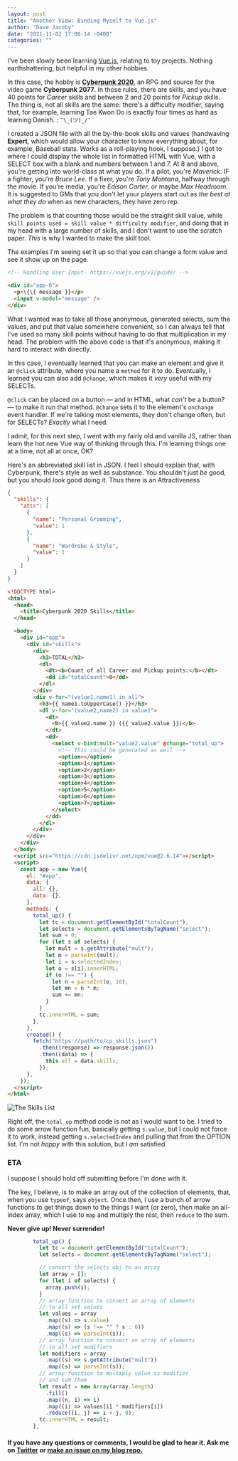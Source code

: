 ```yaml
---
layout: post
title: "Another View: Binding Myself to Vue.js"
author: "Dave Jacoby"
date: "2021-11-02 17:00:14 -0400"
categories: ""
---
```


I've been slowly been learning [Vue.js](https://vuejs.org/), relating to toy projects. Nothing earthshattering, but helpful in my other hobbies.

In this case, the hobby is **[Cyberpunk 2020](https://rtalsoriangames.com/cyberpunk/)**, an RPG and source for the video game **Cyberpunk 2077**. In those rules, there are skills, and you have 40 points for _Career_ skills and between 2 and 20 points for _Pickup_ skills. The thing is, not all skills are the same: there's a difficulty modifier, saying that, for example, learning Tae Kwon Do is exactly four times as hard as learning Danish. : `¯\_(ツ)_/¯`

I created a JSON file with all the by-the-book skills and values (handwaving **Expert**, which would allow your character to know everything about, for example, Baseball stats. Works as a roll-playing hook, I suppose.) I got to where I could display the whole list in formatted HTML with Vue, with a SELECT box with a blank and numbers between 1 and 7. At 8 and above, you're getting into world-class at what you do. If a pilot, you're _Maverick_. IF a fighter, you're _Bruce Lee_. If a fixer, you're _Tony Montana_, halfway through the movie. If you're media, you're _Edison Carter_, or maybe _Max Headroom_. It is suggested to GMs that you don't let your players start out as _the best at what they do_ when as new characters, they have zero rep.

The problem is that counting those would be the straight skill value, while `skill points used = skill value * difficulty modifier`, and doing that in my head with a large number of skills, and I don't want to use the scratch paper. _This_ is why I wanted to make the skill tool.

The examples I'm seeing set it up so that you can change a form value and see it show up on the page.

```html
<!-- Handling User Input- https://vuejs.org/v2/guide/ -->

<div id="app-6">
  <p>\{\{ message }}</p>
  <input v-model="message" />
</div>
```

What I wanted was to take all those anonymous, generated selects, sum the values, and put that value somewhere convenient, so I can always tell that I've used so many skill points without having to do that multiplication in my head. The problem with the above code is that it's anonymous, making it hard to interact with directly.

In this case, I eventually learned that you can make an element and give it an `@click` attribute, where you name a `method` for it to do. Eventually, I learned you can also add `@change`, which makes it _very_ useful with my SELECTs.

`@click` can be placed on a button — and in HTML, what _can't_ be a button? — to make it run that method. `@change` sets it to the element's `onchange` event handler. If we're talking most elements, they don't change often, but for SELECTs? _Exactly_ what I need.

I admit, for this next step, I went with my fairly old and vanilla JS, rather than learn the hot new Vue way of thinking through this. I'm learning things one at a time, not all at once, OK?

Here's an abbreviated skill list in JSON. I feel I should explain that, with Cyberpunk, there's style as well as substance. You shouldn't just _be_ good, but you should _look_ good doing it. Thus there is an Attractiveness 

```json
{
  "skills": {
    "attr": [
      {
        "name": "Personal Grooming",
        "value": 1
      },
      {
        "name": "Wardrobe & Style",
        "value": 1
      }
    ]
  }
}
```

```html
<!DOCTYPE html>
<html>
  <head>
    <title>Cyberpunk 2020 Skills</title>
  </head>

  <body>
    <div id="app">
      <div id="skills">
        <div>
          <h3>TOTAL</h3>
          <dl>
            <dt><b>Count of all Career and Pickup points:</b></dt>
            <dd id="totalCount">0</dd>
          </dl>
        </div>
        <div v-for="(value1,name1) in all">
          <h3>{{ name1.toUpperCase() }}</h3>
          <dl v-for="(value2,name2) in value1">
            <dt>
              <b>{{ value2.name }} ({{ value2.value }})</b>
            </dt>
            <dd>
              <select v-bind:mult="value2.value" @change="total_up">
                <!-- This could be generated as well -->
                <option></option>
                <option>1</option>
                <option>2</option>
                <option>3</option>
                <option>4</option>
                <option>5</option>
                <option>6</option>
                <option>7</option>
              </select>
            </dd>
          </dl>
        </div>
      </div>
    </div>
  </body>
  <script src="https://cdn.jsdelivr.net/npm/vue@2.6.14"></script>
  <script>
    const app = new Vue({
      el: "#app",
      data: {
        all: {},
        data: {},
      },
      methods: {
        total_up() {
          let tc = document.getElementById("totalCount");
          let selects = document.getElementsByTagName("select");
          let sum = 0;
          for (let s of selects) {
            let mult = s.getAttribute("mult");
            let m = parseInt(mult);
            let i = s.selectedIndex;
            let o = s[i].innerHTML;
            if (o !== "") {
              let n = parseInt(o, 10);
              let mn = n * m;
              sum += mn;
            }
          }
          tc.innerHTML = sum;
        },
      },
      created() {
        fetch("https://path/to/cp_skills.json")
          .then((response) => response.json())
          .then((data) => {
            this.all = data.skills;
          });
      },
    });
  </script>
</html>
```

![The Skills List](https://jacoby.github.io/images/cyberskills.png)

Right off, the `total_up` method code is not as I would want to be. I tried to do some arrow function fun, basically getting `s.value`, but I could not force it to work, instead getting `s.selectedIndex` and pulling that from the OPTION list. I'm not _happy_ with this solution, but I _am_ satisfied.

### ETA

I suppose I should hold off submitting before I'm done with it.

The key, I believe, is to make an array out of the collection of elements, that, when you use `typeof`, says `object`. Once then, I use a bunch of arrow functions to get things down to the things I want (or zero), then make an all-index array, which I use to `map` and multiply the rest, then `reduce` to the sum.

**Never give up! Never surrender!**

```javascript
        total_up() {
          let tc = document.getElementById("totalCount");
          let selects = document.getElementsByTagName("select");

          // convert the selects obj to an array
          let array = [];
          for (let i of selects) {
            array.push(i);
          }
          // array function to convert an array of elements
          // to all set values
          let values = array
            .map((s) => s.value)
            .map((s) => (s !== "" ? s : 0))
            .map((s) => parseInt(s));
          // array function to convert an array of elements
          // to all set modifiers
          let modifiers = array
            .map((s) => s.getAttribute("mult"))
            .map((s) => parseInt(s));
          // array function to multiply value vs modifier
          // and sum them
          let result = new Array(array.length)
            .fill()
            .map((n, i) => i)
            .map((i) => values[i] * modifiers[i])
            .reduce((i, j) => i + j, 0);
          tc.innerHTML = result;
        },
```

#### If you have any questions or comments, I would be glad to hear it. Ask me on [Twitter](https://twitter.com/jacobydave) or [make an issue on my blog repo.](https://github.com/jacoby/jacoby.github.io)

